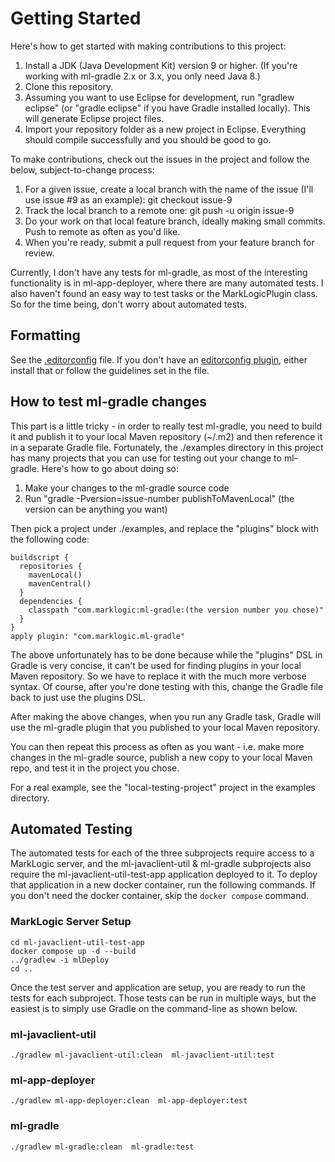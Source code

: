 # Getting Started

Here's how to get started with making contributions to this project:

1. Install a JDK (Java Development Kit) version 9 or higher. (If you're working with ml-gradle 2.x or 3.x, you only need Java 8.)
1. Clone this repository.
1. Assuming you want to use Eclipse for development, run "gradlew eclipse" (or "gradle eclipse" if you have Gradle installed locally). This will generate Eclipse project files.
1. Import your repository folder as a new project in Eclipse. Everything should compile successfully and you should be good to go.

To make contributions, check out the issues in the project and follow the below, subject-to-change process:

1. For a given issue, create a local branch with the name of the issue (I'll use issue #9 as an example): git checkout issue-9
1. Track the local branch to a remote one: git push -u origin issue-9
1. Do your work on that local feature branch, ideally making small commits. Push to remote as often as you'd like. 
1. When you're ready, submit a pull request from your feature branch for review. 

Currently, I don't have any tests for ml-gradle, as most of the interesting functionality is in ml-app-deployer, where
there are many automated tests. I also haven't found an easy way to test tasks or the MarkLogicPlugin class. So for the
time being, don't worry about automated tests. 

## Formatting

See the [.editorconfig](.editorconfig) file. If you don't have an [editorconfig plugin](https://editorconfig.org/#download), 
either install that or follow the guidelines set in the file. 

## How to test ml-gradle changes

This part is a little tricky - in order to really test ml-gradle, you need to build it and publish it to your local 
Maven repository (~/.m2) and then reference it in a separate Gradle file. Fortunately, the ./examples directory in this
project has many projects that you can use for testing out your change to ml-gradle. Here's how to go about doing so:

1. Make your changes to the ml-gradle source code
1. Run "gradle -Pversion=issue-number publishToMavenLocal" (the version can be anything you want)

Then pick a project under ./examples, and replace the "plugins" block with the following code:

    buildscript {
      repositories {
        mavenLocal() 
        mavenCentral()
      } 
      dependencies {
        classpath "com.marklogic:ml-gradle:(the version number you chose)"
      }
    }
    apply plugin: "com.marklogic.ml-gradle"

The above unfortunately has to be done because while the "plugins" DSL in Gradle is very concise, 
it can't be used for finding plugins in your local Maven repository. So we have to
replace it with the much more verbose syntax. Of course, after you're done testing with this, change the Gradle file
back to just use the plugins DSL.

After making the above changes, when you run any Gradle task, Gradle will use the ml-gradle plugin that you published
to your local Maven repository. 

You can then repeat this process as often as you want - i.e. make more changes in the ml-gradle source, publish a new
copy to your local Maven repo, and test it in the project you chose. 

For a real example, see the "local-testing-project" project in the examples directory.

## Automated Testing

The automated tests for each of the three subprojects require access to a MarkLogic server, and the ml-javaclient-util &
ml-gradle subprojects also require the ml-javaclient-util-test-app application deployed to it. To deploy that
application in a new docker container, run the following commands. If you don't need the docker container, skip the
`docker compose` command.

### MarkLogic Server Setup

```
cd ml-javaclient-util-test-app
docker compose up -d --build
../gradlew -i mlDeploy
cd ..
```

Once the test server and application are setup, you are ready to run the tests for each subproject. Those tests can be
run in multiple ways, but the easiest is to simply use Gradle on the command-line as shown below.

### ml-javaclient-util

```
./gradlew ml-javaclient-util:clean  ml-javaclient-util:test
```

### ml-app-deployer

```
./gradlew ml-app-deployer:clean  ml-app-deployer:test
```

### ml-gradle

```
./gradlew ml-gradle:clean  ml-gradle:test
```

